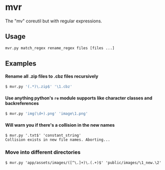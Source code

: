 # mvr
The "mv" coreutil but with regular expressions.

## Usage

```bash
mvr.py match_regex rename_regex files [files ...]
```

## Examples

#### Rename all .zip files to .cbz files recursively
```bash
$ mvr.py '(.*)\.zip$' '\1.cbz'
```

#### Use anything python's `re` module supports like character classes and backreferences
```bash
$ mvr.py 'img(\d+).png' 'image\1.png'
```

#### Will warn you if there's a collision in the new names
```shell
$ mvr.py '.txt$' 'constant_string'
Collision exists in new file names. Aborting...
```

### Move into different directories

```shell
$ mvr.py 'app/assets/images/([^\.]+)\.(.+)$' 'public/images/\1_new.\2'
```
